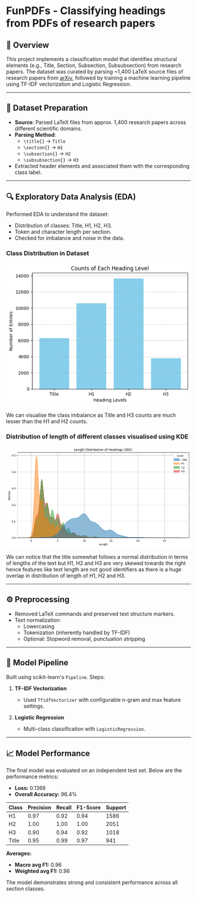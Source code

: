 # FunPDFs - Classifying headings from PDFs of research papers

## 📄 Overview

This project implements a classification model that identifies structural elements (e.g., Title, Section, Subsection, Subsubsection) from research papers. The dataset was curated by parsing ~1,400 LaTeX source files of research papers from [arXiv](https://arxiv.org), followed by training a machine learning pipeline using TF-IDF vectorization and Logistic Regression.

---
## 🧾 Dataset Preparation

- **Source**: Parsed LaTeX files from approx. 1,400 research papers across different scientific domains.
- **Parsing Method**:
  - `\title{}` → `Title`
  - `\section{}` → `H1`
  - `\subsection{}` → `H2`
  - `\subsubsection{}` → `H3`
- Extracted header elements and associated them with the corresponding class label.

---

## 🔍 Exploratory Data Analysis (EDA)

Performed EDA to understand the dataset:

- Distribution of classes: Title, H1, H2, H3.
- Token and character length per section.
- Checked for imbalance and noise in the data.

### Class Distribution in Dataset
![Class Distribution](class_distribution.png)

We can visualise the class imbalance as Title and H3 counts are much lesser than the H1 and H2 counts.

### Distribution of length of different classes visualised using KDE
![KDE Distribution](length_distribution.png)

We can notice that the title somewhat follows a normal distribution in terms of lengths of the text but H1, H2 and H3 are very skewed towards the right hence features like text length are not good identifiers as there is a huge overlap in distribution of length of H1, H2 and H3.

---
## ⚙️ Preprocessing

- Removed LaTeX commands and preserved text structure markers.
- Text normalization:
  - Lowercasing
  - Tokenization (inherently handled by TF-IDF)
  - Optional: Stopword removal, punctuation stripping

---
## 🧠 Model Pipeline

Built using scikit-learn's `Pipeline`. Steps:

1. **TF-IDF Vectorization**
   - Used `TfidfVectorizer` with configurable n-gram and max feature settings.

2. **Logistic Regression**
   - Multi-class classification with `LogisticRegression`.
---

## 📈 Model Performance

The final model was evaluated on an independent test set. Below are the performance metrics:

- **Loss:** 0.1366
- **Overall Accuracy:** 96.4%

| Class   | Precision | Recall | F1-Score | Support |
|---------|-----------|--------|----------|---------|
| H1      | 0.97      | 0.92   | 0.94     | 1586    |
| H2      | 1.00      | 1.00   | 1.00     | 2051    |
| H3      | 0.90      | 0.94   | 0.92     | 1018    |
| Title   | 0.95      | 0.99   | 0.97     | 941     |

**Averages:**

- **Macro avg F1:** 0.96
- **Weighted avg F1:** 0.96

The model demonstrates strong and consistent performance across all section classes.